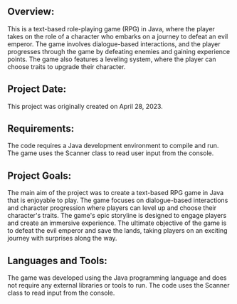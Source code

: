 ## Overview:
This is a text-based role-playing game (RPG) in Java, where the player takes on the role of a character who embarks on a journey to defeat an evil emperor. The game involves dialogue-based interactions, and the player progresses through the game by defeating enemies and gaining experience points. The game also features a leveling system, where the player can choose traits to upgrade their character.

## Project Date:
This project was originally created on April 28, 2023.

## Requirements:
The code requires a Java development environment to compile and run. The game uses the Scanner class to read user input from the console.

## Project Goals:
The main aim of the project was to create a text-based RPG game in Java that is enjoyable to play. The game focuses on dialogue-based interactions and character progression where players can level up and choose their character's traits. The game's epic storyline is designed to engage players and create an immersive experience. The ultimate objective of the game is to defeat the evil emperor and save the lands, taking players on an exciting journey with surprises along the way.

## Languages and Tools:
The game was developed using the Java programming language and does not require any external libraries or tools to run. The code uses the Scanner class to read input from the console.
